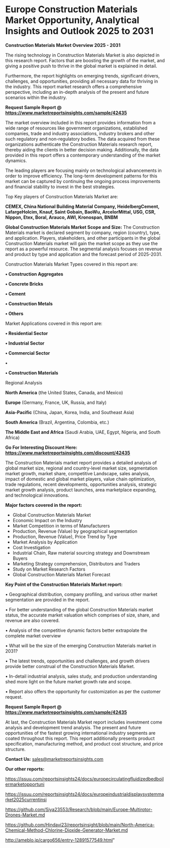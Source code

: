 # Europe Construction Materials Market Opportunity, Analytical Insights and Outlook 2025 to 2031

<Strong> Construction Materials Market Overview 2025 - 2031</strong>

The rising technology in Construction Materials Market is also depicted in this research report. Factors that are boosting the growth of the market, and giving a positive push to thrive in the global market is explained in detail.

Furthermore, the report highlights on emerging trends, significant drivers, challenges, and opportunities, providing all necessary data for thriving in the industry. This report market research offers a comprehensive perspective, including an in-depth analysis of the present and future scenarios within the industry.

<strong>Request Sample Report @ <a href=https://www.marketreportsinsights.com/sample/42435>https://www.marketreportsinsights.com/sample/42435</a></strong>

The market overview included in this report provides information from a wide range of resources like government organizations, established companies, trade and industry associations, industry brokers and other such regulatory and non-regulatory bodies. The data acquired from these organizations authenticate the Construction Materials research report, thereby aiding the clients in better decision making. Additionally, the data provided in this report offers a contemporary understanding of the market dynamics.

The leading players are focusing mainly on technological advancements in order to improve efficiency. The long-term development patterns for this market can be captured by continuing the ongoing process improvements and financial stability to invest in the best strategies.

Top Key players of Construction Materials Market are:

<strong>CEMEX, China National Building Material Company, HeidelbergCement, LafargeHolcim, Knauf, Saint Gobain, BaoWu, ArcelorMittal, USG, CSR, Nippon, Etex, Boral, Arauco, AWI, Kronospan, BNBM</strong>

<strong><b>Global Construction Materials Market Scope and Size:</b></strong>
The Construction Materials market is declared segment by company, region (country), type, and application. Players, stakeholders, and other participants in the global Construction Materials market will gain the market scope as they use the report as a powerful resource. The segmental analysis focuses on revenue and product by type and application and the forecast period of 2025-2031.

Construction Materials Market Types covered in this report are:

<strong>•  Construction Aggregates

•  Concrete Bricks

•  Cement

•  Construction Metals

•  Others</strong>

Market Applications covered in this report are:

<strong>•  Residential Sector

•  Industrial Sector

•  Commercial Sector

•  

•  Construction Materials</strong> 

Regional Analysis

<strong>North America</strong> (the United States, Canada, and Mexico)

<strong>Europe</strong> (Germany, France, UK, Russia, and Italy)

<strong>Asia-Pacific</strong> (China, Japan, Korea, India, and Southeast Asia)

<strong>South America</strong> (Brazil, Argentina, Colombia, etc.)

<strong>The Middle East and Africa</strong> (Saudi Arabia, UAE, Egypt, Nigeria, and South Africa)

<strong>Go For Interesting Discount Here: <a href=https://www.marketreportsinsights.com/discount/42435>https://www.marketreportsinsights.com/discount/42435</a></strong>

The Construction Materials market report provides a detailed analysis of global market size, regional and country-level market size, segmentation market growth, market share, competitive Landscape, sales analysis, impact of domestic and global market players, value chain optimization, trade regulations, recent developments, opportunities analysis, strategic market growth analysis, product launches, area marketplace expanding, and technological innovations.

<strong><b>Major factors covered in the report:</b></strong>
<ul>
  <li>Global Construction Materials Market </li>
  <li>Economic Impact on the Industry</li>
  <li>Market Competition in terms of Manufacturers</li>
  <li>Production, Revenue (Value) by geographical segmentation</li>
  <li>Production, Revenue (Value), Price Trend by Type</li>
  <li>Market Analysis by Application</li>
  <li>Cost Investigation</li>
  <li>Industrial Chain, Raw material sourcing strategy and Downstream Buyers</li>
  <li>Marketing Strategy comprehension, Distributors and Traders</li>
  <li>Study on Market Research Factors</li>
  <li>Global Construction Materials Market Forecast</li>
</ul>

<strong><b>Key Point of the Construction Materials Market report:</b></strong>

• Geographical distribution, company profiling, and various other market segmentation are provided in the report.

• For better understanding of the global Construction Materials market status, the accurate market valuation which comprises of size, share, and revenue are also covered.

• Analysis of the competitive dynamic factors better extrapolate the complete market overview

• What will be the size of the emerging Construction Materials market in 2031?

• The latest trends, opportunities and challenges, and growth drivers provide better construal of the Construction Materials Market.

• In-detail industrial analysis, sales study, and production understanding shed more light on the future market growth rate and scope.

• Report also offers the opportunity for customization as per the customer request.

<strong>Request Sample Report @ <a href=https://www.marketreportsinsights.com/sample/42435>https://www.marketreportsinsights.com/sample/42435</a></strong>

At last, the Construction Materials Market report includes investment come analysis and development trend analysis. The present and future opportunities of the fastest growing international industry segments are coated throughout this report. This report additionally presents product specification, manufacturing method, and product cost structure, and price structure.

<strong>Contact Us:</strong>
sales@marketreportsinsights.com

<strong>Our other reports:</strong>

<a href=https://issuu.com/reportsinsights24/docs/europecirculatingfluidizedbedboilermarketopportuni>https://issuu.com/reportsinsights24/docs/europecirculatingfluidizedbedboilermarketopportuni</a>

<a href=https://issuu.com/reportsinsights24/docs/europeindustrialdisplaysystemmarket2025currentinsi>https://issuu.com/reportsinsights24/docs/europeindustrialdisplaysystemmarket2025currentinsi</a>

<a href=https://github.com/Siya23553/Research/blob/main/Europe-Multirotor-Drones-Market.md>https://github.com/Siya23553/Research/blob/main/Europe-Multirotor-Drones-Market.md</a>

<a href=https://github.com/Hindavi23/reportsinsight/blob/main/North-America-Chemical-Method-Chlorine-Dioxide-Generator-Market.md>https://github.com/Hindavi23/reportsinsight/blob/main/North-America-Chemical-Method-Chlorine-Dioxide-Generator-Market.md</a>

<a href=http://ameblo.jp/cargo656/entry-12891577549.html>http://ameblo.jp/cargo656/entry-12891577549.html</a>"
